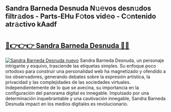 ## Sandra Barneda Desnuda N𝚞𝚎vos desn𝚞dos filtr𝚊dos - Parts-EHu F𝚘tos vid𝚎o - C𝚘ntenido atr𝚊ctivo kAadf

# <h2><a href="http://mb2i6h.tromn.icu/?c=Sandra+Barneda+Desnuda">🔗👉👉👉 Sandra Barneda Desnuda 🔗🔗</a></h2>

[![Sandra Barneda Desnuda nuevo](https://i.imgur.com/pEAQMta.gif)](http://mb2i6h.tromn.icu/?c=Sandra+Barneda+Desnuda)
Sandra Barneda Desnuda, un personaje intrigante y esquivo, trasciende las etiquetas simples. Su enfoque poco ortodoxo para construir una personalidad web ha magnetizado y ofendido a los observadores, generando debates sobre la expresión artística, la privacidad y las complejidades de las sociedades virtuales. Independientemente de lo que se avecina, su importancia en la configuración del panorama digital es innegable. Impulsado por una determinación inquebrantable y una cautivación innegable, Sandra Barneda Desnuda impact en los medios digitales es revolucionario.
